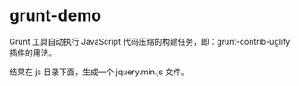 # grunt-demo

Grunt 工具自动执行 JavaScript 代码压缩的构建任务，即：grunt-contrib-uglify 插件的用法。

结果在 js 目录下面，生成一个 jquery.min.js 文件。
